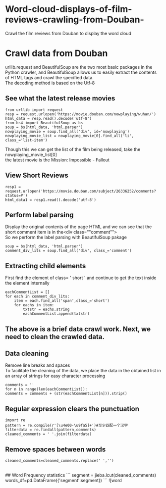 # Word-cloud-displays-of-film-reviews-crawling-from-Douban-
Crawl the film reviews from Douban to display the word cloud
# Crawl data from Douban
urllib.request and BeautifulSoup are the two most basic packages in the Python crawler, and BeautifulSoup allows us to easily extract the contents of HTML tags and crawl the specified data.<br>
The decoding method is based on the Utf-8<br>

## See what the latest release movies
```
from urllib import request
resp = request.urlopen('https://movie.douban.com/nowplaying/wuhan/')                   
html_data = resp.read().decode('utf-8')
from bs4 import BeautifulSoup as bs
soup = bs(html_data, 'html.parser')    
nowplaying_movie = soup.find_all('div', id='nowplaying')
nowplaying_movie_list = nowplaying_movie[0].find_all('li', class_='list-item')
```
Though this we can get the list of the film being released, take the nowplaying_movie_list[0]<br>
the latest movie is the Mission: Impossible - Fallout<br>

## View Short Reviews
```
resp1 = request.urlopen('https://movie.douban.com/subject/26336252/comments?status=P')
html_data1 = resp1.read().decode('utf-8')
```
## Perform label parsing
Display the original contents of the page HTML and we can see that the short comment item is in the<div class=""comment""><br>
So we perform the label parsing with BeautifulSoup pakage
```
soup = bs(html_data, 'html.parser') 
comment_div_lits = soup.find_all('div', class_='comment')
```
## Extracting child elements
First find <span>the element of class= ' short ' and continue to get the text inside the element internally
```
eachCommentList = []
for each in comment_div_lits:
    item = each.find_all('span',class_='short')
    for eachs in item:
        txtstr = eachs.string
        eachCommentList.append(txtstr)
```
## The above is a brief data crawl work. Next, we need to clean the crawled data.
## Data cleaning
Remove line breaks and spaces<br>
To facilitate the cleaning of the data, we place the data in the obtained list in an array of strings for easy character processing
```
comments = ''
for n in range(len(eachCommentList)):
comments = comments + (str(eachCommentList[n])).strip()
```
## Regular expression clears the punctuation
```
import re
pattern = re.compile(r'[\u4e00-\u9fa5]+')#至少匹配一个汉字
filterdata = re.findall(pattern,comments)
cleaned_comments = ' '.join(filterdata)
```
## Remove spaces between words
```
cleaned_comments=cleaned_comments.replace(' ','')
```
<br>
## Word Frequency statistics
```
segment = jieba.lcut(cleaned_comments)
words_df=pd.DataFrame({'segment':segment})
```
![word
